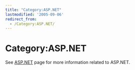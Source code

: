 ```yaml
---
title: "Category:ASP.NET"
lastmodified: '2005-09-06'
redirect_from:
  - /Category:ASP.NET/
---
```


Category:ASP.NET
================

See [ASP.NET](/ASP.NET) page for more information related to ASP.NET.

